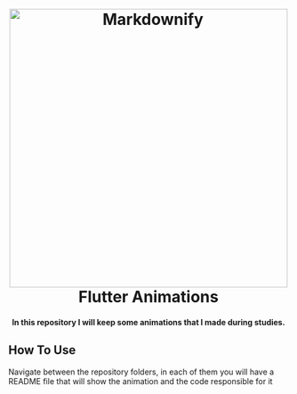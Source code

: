 
<h1 align="center">
  <br>
  <a href="http://www.amitmerchant.com/electron-markdownify"><img src="https://pbs.twimg.com/media/Eu7e3mQVgAImK2o.png" alt="Markdownify" width="500"></a>
  <br>
  Flutter Animations
  <br>
</h1>




<h4 align="center">In this repository I will keep some animations that I made during studies.</h4>

## How To Use

Navigate between the repository folders, in each of them you will have a README file that will show the animation and the code responsible for it
